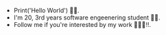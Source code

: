 - Print('Hello World') 👩‍💻.
- I'm 20, 3rd years software engeenering student 👨‍🎓.
- Follow me if you're interested by my work 🚀🚀🚀!!.
